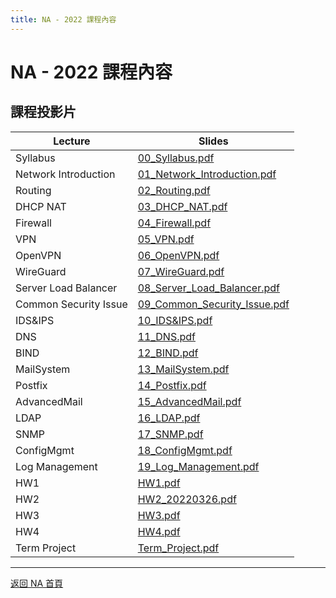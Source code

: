 ```yaml
---
title: NA - 2022 課程內容
---
```


# NA - 2022 課程內容

## 課程投影片

| Lecture | Slides |
| ------- | ------ |
| Syllabus | [00_Syllabus.pdf](slides/00_Syllabus.pdf) |
| Network Introduction | [01_Network_Introduction.pdf](slides/01_Network_Introduction.pdf) |
| Routing | [02_Routing.pdf](slides/02_Routing.pdf) |
| DHCP NAT | [03_DHCP_NAT.pdf](slides/03_DHCP_NAT.pdf) |
| Firewall | [04_Firewall.pdf](slides/04_Firewall.pdf) |
| VPN | [05_VPN.pdf](slides/05_VPN.pdf) |
| OpenVPN | [06_OpenVPN.pdf](slides/06_OpenVPN.pdf) |
| WireGuard | [07_WireGuard.pdf](slides/07_WireGuard.pdf) |
| Server Load Balancer | [08_Server_Load_Balancer.pdf](slides/08_Server_Load_Balancer.pdf) |
| Common Security Issue | [09_Common_Security_Issue.pdf](slides/09_Common_Security_Issue.pdf) |
| IDS&IPS | [10_IDS&IPS.pdf](slides/10_IDS&IPS.pdf) |
| DNS | [11_DNS.pdf](slides/11_DNS.pdf) |
| BIND | [12_BIND.pdf](slides/12_BIND.pdf) |
| MailSystem | [13_MailSystem.pdf](slides/13_MailSystem.pdf) |
| Postfix | [14_Postfix.pdf](slides/14_Postfix.pdf) |
| AdvancedMail | [15_AdvancedMail.pdf](slides/15_AdvancedMail.pdf) |
| LDAP | [16_LDAP.pdf](slides/16_LDAP.pdf) |
| SNMP | [17_SNMP.pdf](slides/17_SNMP.pdf) |
| ConfigMgmt | [18_ConfigMgmt.pdf](slides/18_ConfigMgmt.pdf) |
| Log Management | [19_Log_Management.pdf](slides/19_Log_Management.pdf) |
| HW1 | [HW1.pdf](slides/HW1.pdf) |
| HW2 | [HW2_20220326.pdf](slides/HW2_20220326.pdf) |
| HW3 | [HW3.pdf](slides/HW3.pdf) |
| HW4 | [HW4.pdf](slides/HW4.pdf) |
| Term Project | [Term_Project.pdf](slides/Term_Project.pdf) |

---

[返回 NA 首頁](/na/)
